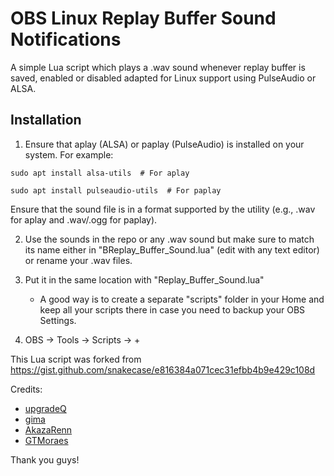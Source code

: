# OBS Linux Replay Buffer Sound Notifications
A simple Lua script which plays a .wav sound whenever replay buffer is saved, enabled or disabled adapted for Linux support using PulseAudio or ALSA.

## Installation

1. Ensure that aplay (ALSA) or paplay (PulseAudio) is installed on your system. For example:

`sudo apt install alsa-utils  # For aplay`

`sudo apt install pulseaudio-utils  # For paplay`

Ensure that the sound file is in a format supported by the utility (e.g., .wav for aplay and .wav/.ogg for paplay).

2. Use the sounds in the repo or any .wav sound but make sure to match its name either in "BReplay_Buffer_Sound.lua" (edit with any text editor) or rename your .wav files.

3. Put it in the same location with "Replay_Buffer_Sound.lua"
   - A good way is to create a separate "scripts" folder in your Home and keep all your scripts there in case you need to backup your OBS Settings.

4. OBS → Tools → Scripts → +

This Lua script was forked from https://gist.github.com/snakecase/e816384a071cec31efbb4b9e429c108d

Credits:

* [upgradeQ](https://gist.github.com/upgradeQ/b2412242d76790d7618d6b0996c4562f)
* [gima](https://gitlab.com/gima/obsnotification)
* [AkazaRenn](https://gist.github.com/AkazaRenn/98871c04daef7130ffa25b3f47bf1dbc)
* [GTMoraes](https://github.com/GTMoraes)

Thank you guys!
